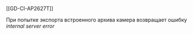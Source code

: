 [[GD-CI-AP2627T]]

При попытке экспорта встроенного архива камера возвращает ошибку *internal server error*